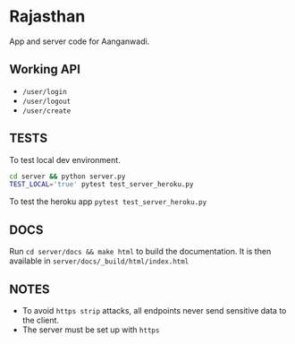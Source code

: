 Rajasthan
=========


App and server code for Aanganwadi.


Working API
----------

- `/user/login`
- `/user/logout`
- `/user/create`



TESTS
-----

To test local dev environment.

```bash
cd server && python server.py
TEST_LOCAL='true' pytest test_server_heroku.py
```

To test the heroku app `pytest test_server_heroku.py`


DOCS
----

Run `cd server/docs && make html` to build the documentation. It is then available in `server/docs/_build/html/index.html`


NOTES
-----

- To avoid `https strip` attacks, all endpoints never send sensitive data to the client.
- The server must be set up with `https`
